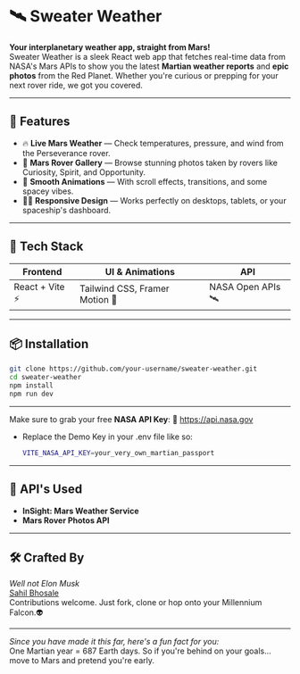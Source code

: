 # 🛰️ Sweater Weather

**Your interplanetary weather app, straight from Mars!**  
Sweater Weather is a sleek React web app that fetches real-time data from NASA's Mars APIs to show you the latest **Martian weather reports** and **epic photos** from the Red Planet. Whether you're curious or prepping for your next rover ride, we got you covered.

---

## 🚀 Features

- 🔥 **Live Mars Weather** — Check temperatures, pressure, and wind from the Perseverance rover.
- 📸 **Mars Rover Gallery** — Browse stunning photos taken by rovers like Curiosity, Spirit, and Opportunity.
- 🌌 **Smooth Animations** — With scroll effects, transitions, and some spacey vibes.
- 🧑‍🚀 **Responsive Design** — Works perfectly on desktops, tablets, or your spaceship's dashboard.

---

## 🔧 Tech Stack

| Frontend | UI & Animations | API |
|----------|------------------|-----|
| React + Vite ⚡ | Tailwind CSS, Framer Motion 💫 | NASA Open APIs 🛰️ |

---

## 📦 Installation

```bash
git clone https://github.com/your-username/sweater-weather.git
cd sweater-weather
npm install
npm run dev
```
---
Make sure to grab your free **NASA API Key**:
🔗 https://api.nasa.gov

- Replace the Demo Key in your .env file like so:
  ```bash
  VITE_NASA_API_KEY=your_very_own_martian_passport
  ```
---

## 🤖 API's Used
- **InSight: Mars Weather Service**
- **Mars Rover Photos API**
  
---

## 🛠️ Crafted By
*Well not Elon Musk*  
[Sahil Bhosale](https://github.com/Sahil-200211)  
Contributions welcome. Just fork, clone or hop onto your Millennium Falcon.👽

---

*Since you have made it this far, here's a fun fact for you:*  
One Martian year = 687 Earth days. So if you're behind on your goals... move to Mars and pretend you're early.

